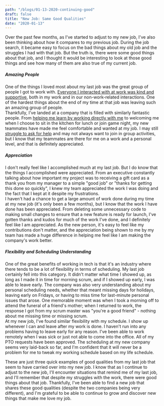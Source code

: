 ```yaml
---
path: "/blogs/01-13-2020-continuing-good"
draft: false 
title: "New Job: Same Good Qualities"
date: "2020-01-13"
---
```


Over the past few months, as I've started to adjust to my new job, I've also been thinking about how it compares to my previous job. During the job search, it became easy to focus on the bad things about my old job and the struggles I had with that job. But the truth is, there were some good things about that job, and I thought it would be interesting to look at those good things and see how many of them are also true of my current job.

##### Amazing People
One of the things I loved most about my last job was the great group of people I got to work with. [Everyone I interacted with at work was kind and supportive](https://medium.com/@sarahscode/kindness-in-the-workplace-2941811dc444), both in my work and in our non-work-related interactions. One of the hardest things about the end of my time at that job was leaving such an amazing group of people.  
Thankfully, I've landed at a company that is filled with similarly fantastic people. From [helping me learn by working directly with me](12-23-2019-coding-with-others) to welcoming me when I choose to sit in the kitchen for lunch or join game night, my new teammates have made me feel comfortable and wanted at my job. I may still [struggle to ask for help](https://www.sarahlkatz.com/blogs/12-02-2019-learning-to-ask) and may not always want to join in group activities, but I know that my teammates are there for me on a work and a personal level, and that is definitely appreciated.

##### Appreciation
I don't really feel like I accomplished much at my last job. But I do know that the things I accomplished were appreciated. From an executive constantly talking about how important my project was to receiving a gift card as a thank you from my manager to a simple "good job" or "thanks for getting this done so quickly", I knew my team appreciated the work I was doing and the fact that I kept at it despite my frustrations.  
I haven't had a chance to get a large amount of work done during my time at my new job (it's only been a few months), but I know that the work I have done has been appreciated. From deleting some unnecessary code to making small changes to ensure that a new feature is ready for launch, I've gotten thanks and kudos for much of the work I've done, and I definitely feel like I am appreciated. As the new person, it's easy to feel like my contributions don't matter, and the appreciation being shown to me by my team has made a huge difference in helping me feel like I am making the company's work better.

##### Flexibility and Scheduling Understanding
One of the great benefits of working in tech is that it's an industry where there tends to be a lot of flexibility in terms of scheduling. My last job certainly fell into this category. It didn't matter what time I showed up, as long as I made it in time for morning scrum, and if I showed up early, I was able to leave early. The company was also very understanding about my personal scheduling needs, whether that meant missing days for holidays, leaving early on Fridays, or having to miss time for last-minute personal issues that arose. One memorable moment was when I took a morning off to attend the funeral of a friend's mother; when I returned to work, the response I got from my scrum master was "you're a good friend" - nothing about me missing time or missing scrum.  
At my new job, I've found similar flexibility with my schedule. I show up whenever I can and leave after my work is done. I haven't run into any problems having to leave early for any reason. I've been able to work remotely when I was sick or just not able to come into the office. All of my PTO requests have been approved. The scheduling at my new company seems very laid-back so far, and I'm confident that it will never be a problem for me to tweak my working schedule based on my life schedule.

These are just three quick examples of good qualities from my last job that seem to have carried over into my new job. I know that as I continue to adjust to the new job, I'll encounter situations that remind me of my last job, and I'll remember that despite my struggles with the work, there were good things about that job. Thankfully, I've been able to find a new job that shares these good qualities (despite the two companies being very different), and I'm grateful to be able to continue to grow and discover new things that make me love my job.  